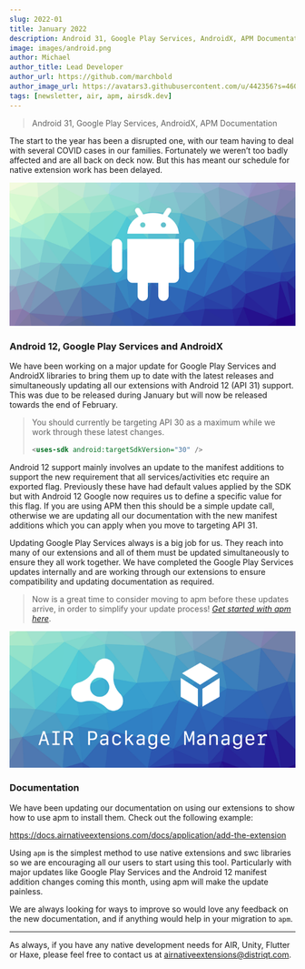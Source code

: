 ```yaml
---
slug: 2022-01
title: January 2022
description: Android 31, Google Play Services, AndroidX, APM Documentation
image: images/android.png
author: Michael
author_title: Lead Developer
author_url: https://github.com/marchbold
author_image_url: https://avatars3.githubusercontent.com/u/442356?s=460&v=4
tags: [newsletter, air, apm, airsdk.dev]
---
```


> Android 31, Google Play Services, AndroidX, APM Documentation

The start to the year has been a disrupted one, with our team having to deal with several COVID cases in our families. Fortunately we weren’t too badly affected and are all back on deck now. But this has meant our schedule for native extension work has been delayed.


<!--truncate-->

![](images/android.png)

### Android 12, Google Play Services and AndroidX

We have been working on a major update for Google Play Services and AndroidX libraries to bring them up to date with the latest releases and simultaneously updating all our extensions with Android 12 (API 31) support. This was due to be released during January but will now be released towards the end of February.

> You should currently be targeting API 30 as a maximum while we work through these latest changes.
> 
> ```xml
> <uses-sdk android:targetSdkVersion="30" />
> ```

Android 12 support mainly involves an update to the manifest additions to support the new requirement that all services/activities etc require an exported flag. Previously these have had default values applied by the SDK but with Android 12 Google now requires us to define a specific value for this flag. If you are using APM then this should be a simple update call, otherwise we are updating all our documentation with the new manifest additions which you can apply when you move to targeting API 31.

Updating Google Play Services always is a big job for us. They reach into many of our extensions and all of them must be updated simultaneously to ensure they all work together. We have completed the Google Play Services updates internally and are working through our extensions to ensure compatibility and updating documentation as required.

> Now is a great time to consider moving to apm before these updates arrive, in order to simplify your update process! [*Get started with apm here*](https://airsdk.dev/docs/basics/install-apm).



![](images/airpackagemanager.png)

### Documentation

We have been updating our documentation on using our extensions to show how to use apm to install them. Check out the following example:

https://docs.airnativeextensions.com/docs/application/add-the-extension

Using `apm` is the simplest method to use native extensions and swc libraries so we are encouraging all our users to start using this tool. Particularly with major updates like Google Play Services and the Android 12 manifest addition changes coming this month, using apm will make the update painless.

We are always looking for ways to improve so would love any feedback on the new documentation, and if anything would help in your migration to `apm`.


---

As always, if you have any native development needs for AIR, Unity, Flutter or Haxe, please feel free to contact us at [airnativeextensions@distriqt.com](mailto:airnativeextensions@distriqt.com).
